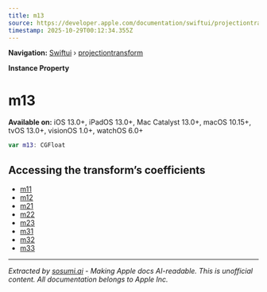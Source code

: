 ```yaml
---
title: m13
source: https://developer.apple.com/documentation/swiftui/projectiontransform/m13
timestamp: 2025-10-29T00:12:34.355Z
---
```


**Navigation:** [Swiftui](/documentation/swiftui) › [projectiontransform](/documentation/swiftui/projectiontransform)

**Instance Property**

# m13

**Available on:** iOS 13.0+, iPadOS 13.0+, Mac Catalyst 13.0+, macOS 10.15+, tvOS 13.0+, visionOS 1.0+, watchOS 6.0+

```swift
var m13: CGFloat
```

## Accessing the transform’s coefficients

- [m11](/documentation/swiftui/projectiontransform/m11)
- [m12](/documentation/swiftui/projectiontransform/m12)
- [m21](/documentation/swiftui/projectiontransform/m21)
- [m22](/documentation/swiftui/projectiontransform/m22)
- [m23](/documentation/swiftui/projectiontransform/m23)
- [m31](/documentation/swiftui/projectiontransform/m31)
- [m32](/documentation/swiftui/projectiontransform/m32)
- [m33](/documentation/swiftui/projectiontransform/m33)

---

*Extracted by [sosumi.ai](https://sosumi.ai) - Making Apple docs AI-readable.*
*This is unofficial content. All documentation belongs to Apple Inc.*
